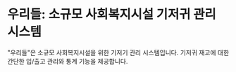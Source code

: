 # 우리들: 소규모 사회복지시설 기저귀 관리 시스템
"우리들"은 소규모 사회복지시설을 위한 기저기 관리 시스템입니다. 기저귀 재고에 대한 간단한 입/출고 관리와 통계 기능을 제공합니다.